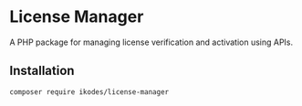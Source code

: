 # License Manager
A PHP package for managing license verification and activation using APIs.

## Installation
```sh
composer require ikodes/license-manager
